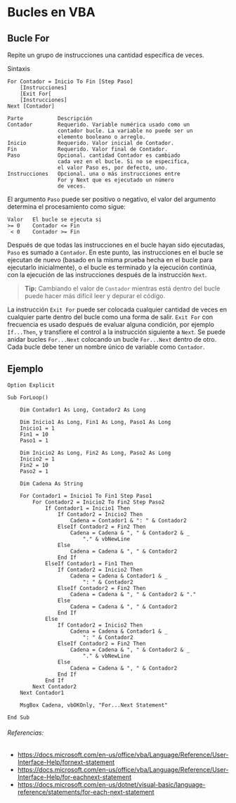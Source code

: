 # Bucles en VBA

## Bucle For

Repite un grupo de instrucciones una cantidad específica de veces.

Sintaxis

```
For Contador = Inicio To Fin [Step Paso]
    [Instrucciones]
    [Exit For[
    [Instrucciones]
Next [Contador]

Parte           Descripción
Contador        Requerido. Variable numérica usado como un
                contador bucle. La variable no puede ser un
                elemento booleano o arreglo.
Inicio          Requerido. Valor inicial de Contador.
Fin             Requerido. Valor final de Contador.
Paso            Opcional. cantidad Contador es cambiado
                cada vez en el bucle. Si no se especifica,
                el valor Paso es, por defecto, uno.
Instrucciones   Opcional. una o más instrucciones entre
                For y Next que es ejecutado un número
                de veces.
```

El argumento `Paso` puede ser positivo o negativo, el valor del argumento determina el procesamiento como sigue:

```
Valor   El bucle se ejecuta si
>= 0    Contador <= Fin
 < 0    Contador >= Fin
```

Después de que todas las instrucciones en el bucle hayan sido ejecutadas, `Paso` es sumado a `Contador`. En este punto, las instrucciones en el bucle se ejecutan de nuevo (basado en la misma prueba hecha en el bucle para ejecutarlo inicialmente), o el bucle es terminado y la ejecución continúa, con la ejecución de las instrucciones después de la instrucción `Next`.

>**Tip:** Cambiando el valor de `Contador` mientras está dentro del bucle puede hacer más difícil leer y depurar el código.

La instrucción `Exit For` puede ser colocada cualquier cantidad de veces en cualquier parte dentro del bucle como una forma de salir. `Exit For` con frecuencia es usado después de evaluar alguna condición, por ejemplo `If...Then`, y transfiere el control a la instrucción siguiente a `Next`. Se puede anidar bucles `For...Next` colocando un bucle `For...Next` dentro de otro. Cada bucle debe tener un nombre único de variable como `Contador`.

## Ejemplo

```
Option Explicit

Sub ForLoop()
    
    Dim Contador1 As Long, Contador2 As Long
    
    Dim Inicio1 As Long, Fin1 As Long, Paso1 As Long
    Inicio1 = 1
    Fin1 = 10
    Paso1 = 1
    
    Dim Inicio2 As Long, Fin2 As Long, Paso2 As Long
    Inicio2 = 1
    Fin2 = 10
    Paso2 = 1
    
    Dim Cadena As String
    
    For Contador1 = Inicio1 To Fin1 Step Paso1
        For Contador2 = Inicio2 To Fin2 Step Paso2
            If Contador1 = Inicio1 Then
                If Contador2 = Inicio2 Then
                    Cadena = Contador1 & ": " & Contador2
                ElseIf Contador2 = Fin2 Then
                    Cadena = Cadena & ", " & Contador2 & _
                        "." & vbNewLine
                Else
                    Cadena = Cadena & ", " & Contador2
                End If
            ElseIf Contador1 = Fin1 Then
                If Contador2 = Inicio2 Then
                    Cadena = Cadena & Contador1 & _
                        ": " & Contador2
                ElseIf Contador2 = Fin2 Then
                    Cadena = Cadena & ", " & Contador2 & "."
                Else
                    Cadena = Cadena & ", " & Contador2
                End If
            Else
                If Contador2 = Inicio2 Then
                    Cadena = Cadena & Contador1 & _
                        ": " & Contador2
                ElseIf Contador2 = Fin2 Then
                    Cadena = Cadena & ", " & Contador2 & _
                        "." & vbNewLine
                Else
                    Cadena = Cadena & ", " & Contador2
                End If
            End If
        Next Contador2
    Next Contador1
    
    MsgBox Cadena, vbOKOnly, "For...Next Statement"
    
End Sub
```

###### Referencias:
* https://docs.microsoft.com/en-us/office/vba/Language/Reference/User-Interface-Help/fornext-statement
* https://docs.microsoft.com/en-us/office/vba/Language/Reference/User-Interface-Help/for-eachnext-statement
* https://docs.microsoft.com/en-us/dotnet/visual-basic/language-reference/statements/for-each-next-statement
